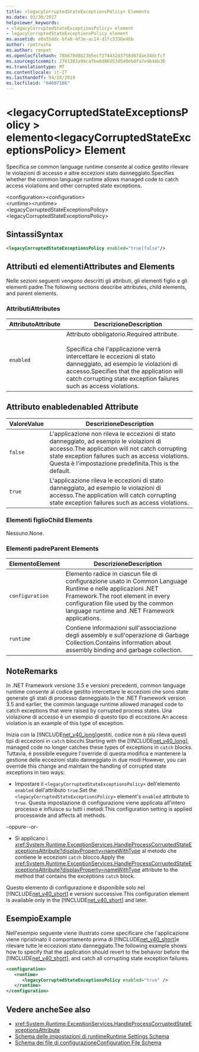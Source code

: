 ```yaml
---
title: <legacyCorruptedStateExceptionsPolicy> Elemento
ms.date: 03/30/2017
helpviewer_keywords:
- <legacyCorruptedStateExceptionsPolicy> element
- legacyCorruptedStateExceptionsPolicy element
ms.assetid: e0a55ddc-bfa8-4f3e-ac14-d1fc3330e4bb
author: rpetrusha
ms.author: ronpet
ms.openlocfilehash: 78b670d8b23b5ecf274432d3758d07dae34dcfcf
ms.sourcegitcommit: 2701302a99cafbe0d86d53d540eb0fa7e9b46b36
ms.translationtype: MT
ms.contentlocale: it-IT
ms.lasthandoff: 04/28/2019
ms.locfileid: "64607166"
---
```

# <a name="legacycorruptedstateexceptionspolicy-element"></a><span data-ttu-id="75052-102">\<legacyCorruptedStateExceptionsPolicy > elemento</span><span class="sxs-lookup"><span data-stu-id="75052-102">\<legacyCorruptedStateExceptionsPolicy> Element</span></span>
<span data-ttu-id="75052-103">Specifica se common language runtime consente al codice gestito rilevare le violazioni di accesso e altre eccezioni stato danneggiato.</span><span class="sxs-lookup"><span data-stu-id="75052-103">Specifies whether the common language runtime allows managed code to catch access violations and other corrupted state exceptions.</span></span>  
  
 <span data-ttu-id="75052-104">\<configuration></span><span class="sxs-lookup"><span data-stu-id="75052-104">\<configuration></span></span>  
<span data-ttu-id="75052-105">\<runtime></span><span class="sxs-lookup"><span data-stu-id="75052-105">\<runtime></span></span>  
<span data-ttu-id="75052-106">\<legacyCorruptedStateExceptionsPolicy></span><span class="sxs-lookup"><span data-stu-id="75052-106">\<legacyCorruptedStateExceptionsPolicy></span></span>  
  
## <a name="syntax"></a><span data-ttu-id="75052-107">Sintassi</span><span class="sxs-lookup"><span data-stu-id="75052-107">Syntax</span></span>  
  
```xml  
<legacyCorruptedStateExceptionsPolicy enabled="true|false"/>  
```  
  
## <a name="attributes-and-elements"></a><span data-ttu-id="75052-108">Attributi ed elementi</span><span class="sxs-lookup"><span data-stu-id="75052-108">Attributes and Elements</span></span>  
 <span data-ttu-id="75052-109">Nelle sezioni seguenti vengono descritti gli attributi, gli elementi figlio e gli elementi padre.</span><span class="sxs-lookup"><span data-stu-id="75052-109">The following sections describe attributes, child elements, and parent elements.</span></span>  
  
### <a name="attributes"></a><span data-ttu-id="75052-110">Attributi</span><span class="sxs-lookup"><span data-stu-id="75052-110">Attributes</span></span>  
  
|<span data-ttu-id="75052-111">Attributo</span><span class="sxs-lookup"><span data-stu-id="75052-111">Attribute</span></span>|<span data-ttu-id="75052-112">Descrizione</span><span class="sxs-lookup"><span data-stu-id="75052-112">Description</span></span>|  
|---------------|-----------------|  
|`enabled`|<span data-ttu-id="75052-113">Attributo obbligatorio.</span><span class="sxs-lookup"><span data-stu-id="75052-113">Required attribute.</span></span><br /><br /> <span data-ttu-id="75052-114">Specifica che l'applicazione verrà intercettare le eccezioni di stato danneggiato, ad esempio le violazioni di accesso.</span><span class="sxs-lookup"><span data-stu-id="75052-114">Specifies that the application will catch corrupting state exception failures such as access violations.</span></span>|  
  
## <a name="enabled-attribute"></a><span data-ttu-id="75052-115">Attributo enabled</span><span class="sxs-lookup"><span data-stu-id="75052-115">enabled Attribute</span></span>  
  
|<span data-ttu-id="75052-116">Valore</span><span class="sxs-lookup"><span data-stu-id="75052-116">Value</span></span>|<span data-ttu-id="75052-117">Descrizione</span><span class="sxs-lookup"><span data-stu-id="75052-117">Description</span></span>|  
|-----------|-----------------|  
|`false`|<span data-ttu-id="75052-118">L'applicazione non rileva le eccezioni di stato danneggiato, ad esempio le violazioni di accesso.</span><span class="sxs-lookup"><span data-stu-id="75052-118">The application will not catch corrupting state exception failures such as access violations.</span></span> <span data-ttu-id="75052-119">Questa è l'impostazione predefinita.</span><span class="sxs-lookup"><span data-stu-id="75052-119">This is the default.</span></span>|  
|`true`|<span data-ttu-id="75052-120">L'applicazione rileva le eccezioni di stato danneggiato, ad esempio le violazioni di accesso.</span><span class="sxs-lookup"><span data-stu-id="75052-120">The application will catch corrupting state exception failures such as access violations.</span></span>|  
  
### <a name="child-elements"></a><span data-ttu-id="75052-121">Elementi figlio</span><span class="sxs-lookup"><span data-stu-id="75052-121">Child Elements</span></span>  
 <span data-ttu-id="75052-122">Nessuno.</span><span class="sxs-lookup"><span data-stu-id="75052-122">None.</span></span>  
  
### <a name="parent-elements"></a><span data-ttu-id="75052-123">Elementi padre</span><span class="sxs-lookup"><span data-stu-id="75052-123">Parent Elements</span></span>  
  
|<span data-ttu-id="75052-124">Elemento</span><span class="sxs-lookup"><span data-stu-id="75052-124">Element</span></span>|<span data-ttu-id="75052-125">Descrizione</span><span class="sxs-lookup"><span data-stu-id="75052-125">Description</span></span>|  
|-------------|-----------------|  
|`configuration`|<span data-ttu-id="75052-126">Elemento radice in ciascun file di configurazione usato in Common Language Runtime e nelle applicazioni .NET Framework.</span><span class="sxs-lookup"><span data-stu-id="75052-126">The root element in every configuration file used by the common language runtime and .NET Framework applications.</span></span>|  
|`runtime`|<span data-ttu-id="75052-127">Contiene informazioni sull'associazione degli assembly e sull'operazione di Garbage Collection.</span><span class="sxs-lookup"><span data-stu-id="75052-127">Contains information about assembly binding and garbage collection.</span></span>|  
  
## <a name="remarks"></a><span data-ttu-id="75052-128">Note</span><span class="sxs-lookup"><span data-stu-id="75052-128">Remarks</span></span>  
 <span data-ttu-id="75052-129">In .NET Framework versione 3.5 e versioni precedenti, common language runtime consente al codice gestito intercettare le eccezioni che sono state generate gli stati di processo danneggiato.</span><span class="sxs-lookup"><span data-stu-id="75052-129">In the .NET Framework version 3.5 and earlier, the common language runtime allowed managed code to catch exceptions that were raised by corrupted process states.</span></span> <span data-ttu-id="75052-130">Una violazione di accesso è un esempio di questo tipo di eccezione.</span><span class="sxs-lookup"><span data-stu-id="75052-130">An access violation is an example of this type of exception.</span></span>  
  
 <span data-ttu-id="75052-131">Inizia con la [!INCLUDE[net_v40_long](../../../../../includes/net-v40-long-md.md)]gestiti, codice non è più rileva questi tipi di eccezioni in `catch` blocchi.</span><span class="sxs-lookup"><span data-stu-id="75052-131">Starting with the [!INCLUDE[net_v40_long](../../../../../includes/net-v40-long-md.md)], managed code no longer catches these types of exceptions in `catch` blocks.</span></span> <span data-ttu-id="75052-132">Tuttavia, è possibile eseguire l'override di questa modifica e mantenere la gestione delle eccezioni stato danneggiato in due modi:</span><span class="sxs-lookup"><span data-stu-id="75052-132">However, you can override this change and maintain the handling of corrupted state exceptions in two ways:</span></span>  
  
- <span data-ttu-id="75052-133">Impostare il `<legacyCorruptedStateExceptionsPolicy>` dell'elemento `enabled` dell'attributo `true`.</span><span class="sxs-lookup"><span data-stu-id="75052-133">Set the `<legacyCorruptedStateExceptionsPolicy>` element's `enabled` attribute to `true`.</span></span> <span data-ttu-id="75052-134">Questa impostazione di configurazione viene applicata all'intero processo e influisce su tutti i metodi.</span><span class="sxs-lookup"><span data-stu-id="75052-134">This configuration setting is applied processwide and affects all methods.</span></span>  
  
 <span data-ttu-id="75052-135">-oppure-</span><span class="sxs-lookup"><span data-stu-id="75052-135">-or-</span></span>  
  
- <span data-ttu-id="75052-136">Si applicano i <xref:System.Runtime.ExceptionServices.HandleProcessCorruptedStateExceptionsAttribute?displayProperty=nameWithType> al metodo che contiene le eccezioni `catch` blocco.</span><span class="sxs-lookup"><span data-stu-id="75052-136">Apply the <xref:System.Runtime.ExceptionServices.HandleProcessCorruptedStateExceptionsAttribute?displayProperty=nameWithType> attribute to the method that contains the exceptions `catch` block.</span></span>  
  
 <span data-ttu-id="75052-137">Questo elemento di configurazione è disponibile solo nel [!INCLUDE[net_v40_short](../../../../../includes/net-v40-short-md.md)] e versioni successive.</span><span class="sxs-lookup"><span data-stu-id="75052-137">This configuration element is available only in the [!INCLUDE[net_v40_short](../../../../../includes/net-v40-short-md.md)] and later.</span></span>  
  
## <a name="example"></a><span data-ttu-id="75052-138">Esempio</span><span class="sxs-lookup"><span data-stu-id="75052-138">Example</span></span>  
 <span data-ttu-id="75052-139">Nell'esempio seguente viene illustrato come specificare che l'applicazione viene ripristinato il comportamento prima di [!INCLUDE[net_v40_short](../../../../../includes/net-v40-short-md.md)]e rilevare tutte le eccezioni stato danneggiato.</span><span class="sxs-lookup"><span data-stu-id="75052-139">The following example shows how to specify that the application should revert to the behavior before the [!INCLUDE[net_v40_short](../../../../../includes/net-v40-short-md.md)], and catch all corrupting state exception failures.</span></span>  
  
```xml  
<configuration>  
   <runtime>  
      <legacyCorruptedStateExceptionsPolicy enabled="true" />  
   </runtime>  
</configuration>  
```  
  
## <a name="see-also"></a><span data-ttu-id="75052-140">Vedere anche</span><span class="sxs-lookup"><span data-stu-id="75052-140">See also</span></span>

- <xref:System.Runtime.ExceptionServices.HandleProcessCorruptedStateExceptionsAttribute>
- [<span data-ttu-id="75052-141">Schema delle impostazioni di runtime</span><span class="sxs-lookup"><span data-stu-id="75052-141">Runtime Settings Schema</span></span>](../../../../../docs/framework/configure-apps/file-schema/runtime/index.md)
- [<span data-ttu-id="75052-142">Schema dei file di configurazione</span><span class="sxs-lookup"><span data-stu-id="75052-142">Configuration File Schema</span></span>](../../../../../docs/framework/configure-apps/file-schema/index.md)
